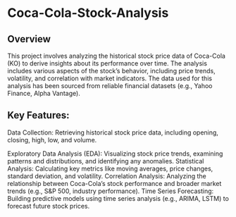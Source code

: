 # Coca-Cola-Stock-Analysis

## Overview

This project involves analyzing the historical stock price data of Coca-Cola (KO) to derive insights about its performance over time. 
The analysis includes various aspects of the stock’s behavior, including price trends, volatility, and correlation with market indicators. The data used for this analysis has been sourced from reliable financial datasets (e.g., Yahoo Finance, Alpha Vantage).

## Key Features:

Data Collection: Retrieving historical stock price data, including opening, closing, high, low, and volume.

Exploratory Data Analysis (EDA): Visualizing stock price trends, examining patterns and distributions, and identifying any anomalies.
Statistical Analysis: Calculating key metrics like moving averages, price changes, standard deviation, and volatility.
Correlation Analysis: Analyzing the relationship between Coca-Cola’s stock performance and broader market trends (e.g., S&P 500, industry performance).
Time Series Forecasting: Building predictive models using time series analysis (e.g., ARIMA, LSTM) to forecast future stock prices.
